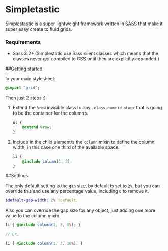Simpletastic
============

Simplestastic is a super lightweight framework written in SASS that make it super easy create to fluid grids.

### Requirements

- Sass 3.2+ (Simplestatic use Sass silent classes which means that the classes never get compiled to CSS until they are explicitly expanded.)


##Getting started

In your main stylesheet:

```sass
@import "grid";
```

Then just 2 steps :)

1. Extend the `%row` invisible class to any `.class-name` or `<tag>` that is going to be the container for the columns.

    ```scss
    ul {
        @extend %row;
    }
    ```
2. Include in the child element/s the `column` mixin to define the column width, in this case one third of the available space.

    ```scss
    li {
        @include column(1, 3);
    }
    ```

##Settings

The only default setting is the `gap` size, by default is set to `2%`, but you can override this and use any percentage value, including `0` to remove it.

```scss
$default-gap-width: 2% !default;
```

Also you can override the gap size for any object, just adding one more value to the column mixin.

```scss
li { @include column(1, 3, 0%); }

// Or…

li { @include column(1, 3, 10%); }
```
